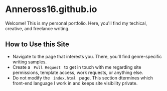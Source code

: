 # Anneross16.github.io
Welcome! This is my personal portfolio. Here, you'll find my techical, creative, and freelance writing. 
## How to Use this Site
<ul> 
	<li> Navigate to the page that interests you. There, you'll find genre-specific writing samples. 
	<li> Create a <code> Pull Request </code> to get in touch with me regarding site permissions, template access, work requests, or anything else. </li>
	<li> Do not modify the <code> index.html </code> page. This section dtermines which front-end language I work in and keeps site visibility private. 
</ul>
